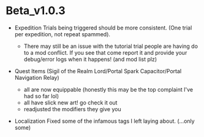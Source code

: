 # Beta_v1.0.3

- Expedition Trials being triggered should be more consistent. (One trial per expedition, not repeat spammed).
    - There may still be an issue with the tutorial trial people are having do to a mod conflict. If you see that come report it and provide your debug/error logs when it happens! (and mod list plz)

- Quest Items (Sigil of the Realm Lord/Portal Spark Capacitor/Portal Navigation Relay)
    - all are now equippable (honestly this may be the top complaint I've had so far lol)
    - all have slick new art! go check it out
    - readjusted the modifiers they give you

- Localization
    Fixed some of the infamous <insert name here> tags I left laying about. (...only some) 